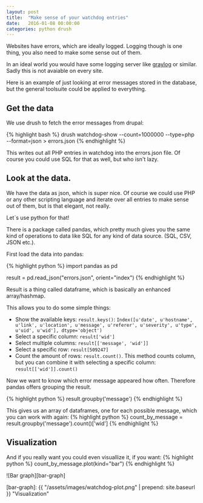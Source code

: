 ```yaml
---
layout: post
title:  "Make sense of your watchdog entries"
date:   2016-01-08 00:00:00
categories: python drush
---
```

Websites have errors, which are ideally logged.
Logging though is one thing, you also need to make some sense out of them.

In an ideal world you would have some logging server like [graylog](https://www.graylog.org/) or similar.
Sadly this is not avaiable on every site.

Here is an example of just looking at error messages stored in the database, but the general toolsuite could be applied to everything.

## Get the data

We use drush to fetch the error messages from drupal:

{% highlight bash %}
drush watchdog-show --count=1000000 --type=php --format=json > errors.json
{% endhighlight %}

This writes out all PHP entries in watchdog into the errors.json file. Of course you could use SQL for that as well,
but who isn't lazy.

## Look at the data.

We have the data as json, which is super nice. Of course we could use PHP or any other scripting language
and iterate over all entries to make sense out of them, but is that elegant, not really.

Let`s use python for that!

There is a package called pandas, which pretty much gives you the same kind of operations to data like SQL for
any kind of data source. (SQL, CSV, JSON etc.).

First load the data into pandas:

{% highlight python %}
import pandas as pd

result = pd.read_json("errors.json", orient="index")
{% endhighlight %}

Result is a thing called dataframe, which is basically an enhanced array/hashmap.

This allows you to do some simple things:

* Show the available keys: ```result.keys()```: ```Index([u'date', u'hostname', u'link', u'location', u'message', u'referer', u'severity', u'type', u'uid', u'wid'], dtype='object')```
* Select a specific column: ```result['wid']```
* Select multiple columns: ```result[['message', 'wid']]```
* Select a specific row: ```result[509247]```
* Count the amount of rows: ```result.count()```. This method counts column, but you can combine it with selecting a specific column: ```result[['wid']].count()```

Now we want to know which error message appeared how often. Therefore pandas
offers grouping the result.

{% highlight python %}
result.groupby('message')
{% endhighlight %}

This gives us an array of dataframes, one for each possible message, which you can work with again:
{% highlight python %}
count_by_message = result.groupby('message').count()['wid']
{% endhighlight %}

## Visualization

And if you really want you could even visuallize it, if you want:
{% highlight python %}
count_by_message.plot(kind="bar")
{% endhighlight %}

![Bar graph][bar-graph]

[bar-graph]: {{ "/assets/images/watchdog-plot.png" | prepend: site.baseurl }} "Visualization"

